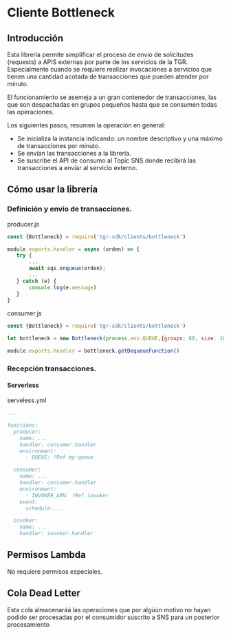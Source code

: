 # Cliente Bottleneck

## Introducción
Esta librería permite simplificar el proceso de envío de solicitudes (requests) a APIS externas por parte de los servicios de la TGR. Especialmente cuando se requiere realizar invocaciones a servicios que tienen una cantidad acotada de transacciones que pueden atender por minuto.

El funcionamiento se asemeja a un gran contenedor de transacciones, las que son despachadas en grupos pequeños hasta que se consumen todas las operaciones.


Los siguientes pasos, resumen la operación en general:
- Se inicializa la instancia indicando: un nombre descriptivo y una máximo de transacciones por minuto.
- Se envían las transacciones a la librería.
- Se suscribe el API de consumo al Topic SNS donde recibirá las transacciones a envíar al servicio externo.



## Cómo usar la librería

### Definición y envío de transacciones.

producer.js
```js
const {Bottleneck} = require('tgr-sdk/clients/bottleneck')

module.exports.handler = async (orden) => {
   try {
       ...
       await sqs.enqueue(orden);
       ...
   } catch (e) {
       console.log(e.message)
   }
}
```

consumer.js
```js
const {Bottleneck} = require('tgr-sdk/clients/bottleneck')

let bottleneck = new Bottleneck(process.env.QUEUE,{groups: 60, size: 10, channel:{type:LAMBDA, arn:process.env.INVOKER_ARN})

module.exports.handler = bottleneck.getDequeueFunction()
```

### Recepción transacciones.

#### Serverless
serveless.yml
```yml
...

functions:
  producer:
    name: ...
    handler: consumer.handler
    environment:
      - QUEUE: !Ref my-queue

  consumer:
    name: ...
    handler: consumer.handler
    environment: 
      - INVOKER_ARN: !Ref invoker
    event:
      schedule:...

  invoker:
    name: ...
    handler: invoker.handler
```


## Permisos Lambda
No requiere permisos especiales.

## Cola Dead Letter
Esta cola almacenaráá las operaciones que por algúún motivo no hayan podido ser procesadas por el consumidor suscrito a SNS para un posterior procesamiento



